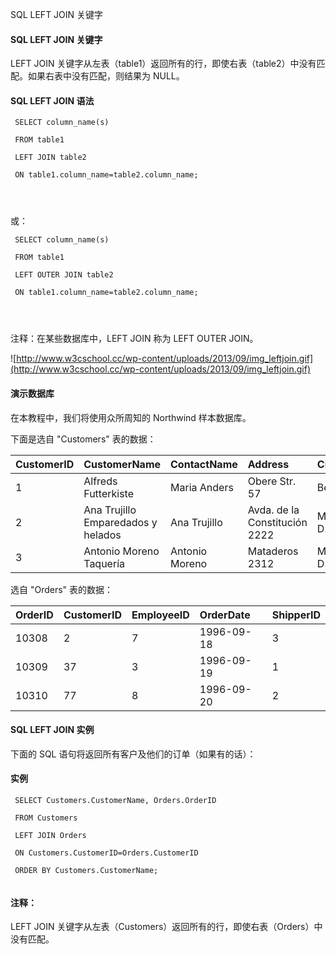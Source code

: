  SQL LEFT JOIN 关键字 

#### SQL LEFT JOIN 关键字

 LEFT JOIN 关键字从左表（table1）返回所有的行，即使右表（table2）中没有匹配。如果右表中没有匹配，则结果为 NULL。

 
#### SQL LEFT JOIN 语法

 
```
 SELECT column_name(s)

 FROM table1

 LEFT JOIN table2

 ON table1.column_name=table2.column_name;




```
 或：

 
```
 SELECT column_name(s)

 FROM table1

 LEFT OUTER JOIN table2

 ON table1.column_name=table2.column_name;




```
 注释：在某些数据库中，LEFT JOIN 称为 LEFT OUTER JOIN。

 ![http://www.w3cschool.cc/wp-content/uploads/2013/09/img_leftjoin.gif](http://www.w3cschool.cc/wp-content/uploads/2013/09/img_leftjoin.gif)

 

#### 演示数据库

 在本教程中，我们将使用众所周知的 Northwind 样本数据库。

 下面是选自 "Customers" 表的数据：

 

|CustomerID|CustomerName|ContactName|Address|City|PostalCode|Country|
|:--|:--|:--|:--|:--|:--|:--|
|1|Alfreds Futterkiste|Maria Anders|Obere Str. 57|Berlin|12209|Germany|
|2|Ana Trujillo Emparedados y helados|Ana Trujillo|Avda. de la Constitución 2222|México D.F.|05021|Mexico|
|3|Antonio Moreno Taquería|Antonio Moreno|Mataderos 2312|México D.F.|05023|Mexico|

选自 "Orders" 表的数据：

 

|OrderID|CustomerID|EmployeeID|OrderDate|ShipperID|
|:--|:--|:--|:--|:--|
|10308|2|7|1996-09-18|3|
|10309|37|3|1996-09-19|1|
|10310|77|8|1996-09-20|2|





#### SQL LEFT JOIN 实例

 下面的 SQL 语句将返回所有客户及他们的订单（如果有的话）：

  
#### 实例

 
```
 SELECT Customers.CustomerName, Orders.OrderID

 FROM Customers

 LEFT JOIN Orders

 ON Customers.CustomerID=Orders.CustomerID

 ORDER BY Customers.CustomerName; 


```
 

 

#### 注释：

LEFT JOIN 关键字从左表（Customers）返回所有的行，即使右表（Orders）中没有匹配。

 

